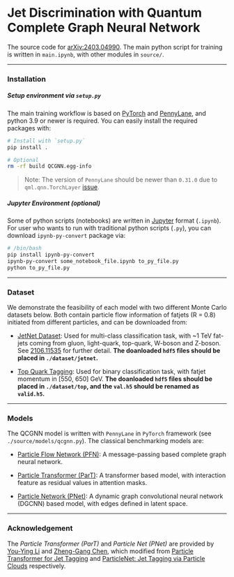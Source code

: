 # Jet Discrimination with Quantum Complete Graph Neural Network

The source code for [arXiv:2403.04990](https://arxiv.org/abs/2403.04990). The main python script for training is written in `main.ipynb`, with other modules in `source/`.

---

### Installation

##### Setup environment via `setup.py`
The main training workflow is based on [PyTorch](https://pytorch.org) and [PennyLane](https://pennylane.ai), and python 3.9 or newer is required. You can easily install the required packages with:
```bash
# Install with `setup.py`
pip install .

# Optional
rm -rf build QCGNN.egg-info
```

> Note: The version of `PennyLane` should be newer than `0.31.0` due to `qml.qnn.TorchLayer` [issue](https://discuss.pennylane.ai/t/inputs-dimension-mix-with-batch-dimension-in-qml-qnn-torchlayer/3824/8).

##### Jupyter Environment (optional)
Some of python scripts (notebooks) are written in [Jupyter](https://jupyter.org) format (`.ipynb`). For user who wants to run with traditional python scripts (`.py`), you can download `ipynb-py-convert` package via:
```bash
# /bin/bash
pip install ipynb-py-convert
ipynb-py-convert some_notebook_file.ipynb to_py_file.py
python to_py_file.py
```

---

### Dataset
We demonstrate the feasibility of each model with two different Monte Carlo datasets below. Both contain particle flow information of fatjets (R = 0.8) initiated from different particles, and can be downloaded from:

- [JetNet Dataset](https://zenodo.org/records/6975118): Used for multi-class classification task, with ~1 TeV fat-jets coming from gluon, light-quark, top-quark, W-boson and Z-boson. See [2106.11535](https://arxiv.org/abs/2106.11535) for further detail. **The doanloaded `hdf5` files should be placed in `./dataset/jetnet`.**

- [Top Quark Tagging](https://zenodo.org/records/2603256): Used for binary classification task, with fatjet momentum in [550, 650] GeV. **The doanloaded `hdf5` files should be placed in `./dataset/top`, and the `val.h5` should be renamed as `valid.h5`.**



---

### Models

The QCGNN model is written with `PennyLane` in `PyTorch` framework (see `./source/models/qcgnn.py`). The classical benchmarking models are:

- [Particle Flow Network (PFN)](https://arxiv.org/abs/1810.05165): A message-passing based complete graph neural network.

- [Particle Transformer (ParT)](https://arxiv.org/abs/2202.03772): A transformer based model, with interaction feature as residual values in attention masks.

- [Particle Network (PNet)](https://arxiv.org/abs/1902.08570): A dynamic graph convolutional neural network (DGCNN) based model, with edges defined in latent space.


---

### Acknowledgement

The *Particle Transformer (ParT)* and *Particle Net (PNet)* are provided by [You-Ying Li](https://github.com/youyingli) and [Zheng-Gang Chen](https://github.com/ZhengGang85129), which modified from [Particle Transformer for Jet Tagging](https://github.com/jet-universe/particle_transformer) and [ParticleNet: Jet Tagging via Particle Clouds](https://github.com/hqucms/ParticleNet) respectively.